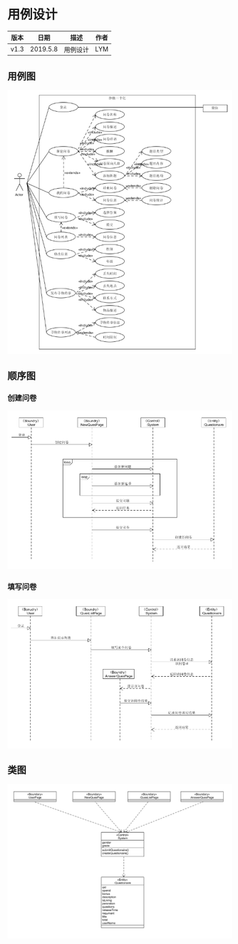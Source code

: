 # 用例设计





| 版本 | 日期 | 描述 | 作者 |
| - | - | - | - |
| v1.3 | 2019.5.8 | 用例设计 | LYM |



## 用例图

![](../../Requirement_specification/Requirement_image/Usecase_diagram.png)

## 顺序图

### 创建问卷

![](Usecase_image/ECB_sequence2.png)

### 填写问卷

![](Usecase_image/ECB_sequence1.png)

## 类图

![](Usecase_image/ECB_class.png)
